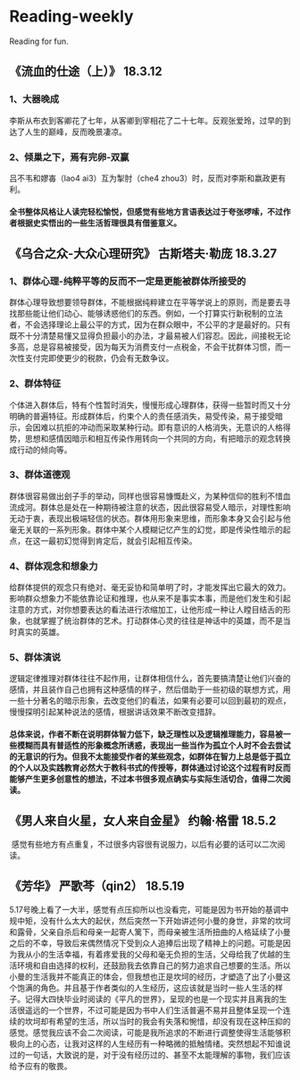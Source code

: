 # Reading-weekly
Reading for fun.

## 《流血的仕途（上）》 18.3.12
### 1、大器晚成
李斯从布衣到客卿花了七年，从客卿到宰相花了二十七年。反观张爱玲，过早的到达了人生的巅峰，反而晚景凄凉。
### 2、倾巢之下，焉有完卵-双赢
吕不韦和嫪毐（lao4 ai3）互为掣肘（che4 zhou3）时，反而对李斯和嬴政更有利。
#### 全书整体风格让人读完轻松愉悦，但感觉有些地方言语表达过于夸张啰嗦，不过作者根据史实悟出的一些生活哲理很具有借鉴意义。

## 《乌合之众-大众心理研究》 古斯塔夫·勒庞 18.3.27
### 1、群体心理-纯粹平等的反而不一定是更能被群体所接受的
群体心理导致想要领导群体，不能根据纯粹建立在平等学说上的原则，而是要去寻找那些能让他们动心、能够诱惑他们的东西。例如，一个打算实行新税制的立法者，不会选择理论上最公平的方式，因为在群众眼中，不公平的才是最好的。只有既不十分清楚易懂又显得负担最小的办法，才最易被人们容忍。因此，间接税无论多高，总是容易被接受，因为每天为消费支付一点税金，不会干扰群体习惯，而一次性支付完即使更少的税款，仍会有无数争议。
### 2、群体特征
个体进入群体后，特有个性暂时消失，慢慢形成心理群体，获得一些暂时而又十分明确的普遍特征。形成群体后，约束个人的责任感消失，易受传染，易于接受暗示，会因难以抗拒的冲动而采取某种行动。即有意识的人格消失，无意识的人格得势，思想和感情因暗示和相互传染作用转向一个共同的方向，有把暗示的观念转换成行动的倾向等。
### 3、群体道德观
群体很容易做出刽子手的举动，同样也很容易慷慨赴义，为某种信仰的胜利不惜血流成河。群体总是处在一种期待被注意的状态，因此很容易受人暗示，对理性影响无动于衷，表现出极端轻信的状态。群体用形象来思维，而形象本身又会引起与他毫无关联的一系列形象。群体中某个人模糊记忆产生的幻觉，即是传染性暗示的起点，在这一最初幻觉得到肯定后，就会引起相互传染。
### 4、群体观念和想象力
给群体提供的观念只有绝对、毫无妥协和简单明了时，才能发挥出它最大的效力。影响群众想象力不能依靠论证和推理，也从来不是事实本事，而是他们发生和引起注意的方式，对你想要表达的看法进行浓缩加工，让他形成一种让人瞠目结舌的形象，也就掌握了统治群体的艺术。打动群体心灵的往往是神话中的英雄，而不是当时真实的英雄。
### 5、群体演说
逻辑定律推理对群体往往不起作用，让群体相信什么，首先要搞清楚让他们兴奋的感情，并且装作自己也拥有这种感情的样子，然后借助于一些初级的联想方式，用一些十分著名的暗示形象，去改变他们的看法，如果有必要可以回到最初的观点，慢慢探明引起某种说法的感情，根据讲话效果不断改变措辞。

#### 总体来说，作者不断在说明群体智力低下，缺乏理性以及逻辑推理能力，容易被一些模糊而具有普适性的形象概念所诱惑，表现出一些当作为孤立个人时不会去尝试的无意识的行为。但我不太能接受作者的某些观念，如群体在智力上总是低于孤立的个人以及实践教育必然大于教科书式的传授等，群体通过讨论这个过程有时反而能够产生更多创意性的想法，不过本书很多观点确实与实际生活切合，值得二次阅读。

## 《男人来自火星，女人来自金星》 约翰·格雷  18.5.2
  感觉有些地方有点重复，不过很多内容很有说服力，以后有必要的话可以二次阅读。
  
## 《芳华》 严歌芩（qin2） 18.5.19
  5.17号晚上看了一大半，感觉有点压抑所以也没看完，可能是因为书开始的基调中规中矩，没有什么太大的起伏，然后突然一下开始讲述何小曼的身世，非常的坎坷和露骨，父亲自杀后和母亲一起寄人篱下，而母亲被生活所扭曲的人格延续了小曼之后的不幸，导致后来偶然情况下受到众人追捧后出现了精神上的问题。可能是因为我从小的生活幸福，有着疼爱我的父母和毫无负担的生活，父母给我了优越的生活环境和自由选择的权利，还鼓励我去依靠自己的努力追求自己想要的生活。所以小曼的生活我并不能真正的体会，但我想也正是坎坷的经历，才塑造了出了小曼这个饱满的角色。并且基于作者类似的人生经历，这应该就是当时一些人生活的样子。记得大四快毕业时阅读的《平凡的世界》，呈现的也是一个现实并且离我的生活很遥远的一个世界，不过可能是因为书中人们生活普遍不易并且整体呈现一个连续的坎坷却有希望的生活，所以当时的我会有失落和惋惜，却没有现在这种压抑的感觉。感觉我应该不会二次阅读，可能是我所追求的不断进行调整使得生活能够积极向上的心态，让我对这样的人生经历有一种略微的抵触情绪。突然想起不知谁说过的一句话，大致说的是，对于没有经历过的、甚至不太能理解的事物，我们应该给予应有的敬畏。
  
  
